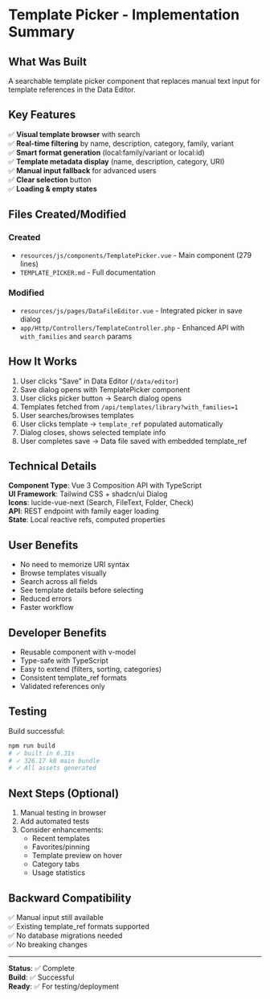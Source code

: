# Template Picker - Implementation Summary

## What Was Built

A searchable template picker component that replaces manual text input for template references in the Data Editor.

## Key Features

✅ **Visual template browser** with search  
✅ **Real-time filtering** by name, description, category, family, variant  
✅ **Smart format generation** (local:family/variant or local:id)  
✅ **Template metadata display** (name, description, category, URI)  
✅ **Manual input fallback** for advanced users  
✅ **Clear selection** button  
✅ **Loading & empty states**  

## Files Created/Modified

### Created
- `resources/js/components/TemplatePicker.vue` - Main component (279 lines)
- `TEMPLATE_PICKER.md` - Full documentation

### Modified
- `resources/js/pages/DataFileEditor.vue` - Integrated picker in save dialog
- `app/Http/Controllers/TemplateController.php` - Enhanced API with `with_families` and `search` params

## How It Works

1. User clicks "Save" in Data Editor (`/data/editor`)
2. Save dialog opens with TemplatePicker component
3. User clicks picker button → Search dialog opens
4. Templates fetched from `/api/templates/library?with_families=1`
5. User searches/browses templates
6. User clicks template → `template_ref` populated automatically
7. Dialog closes, shows selected template info
8. User completes save → Data file saved with embedded template_ref

## Technical Details

**Component Type**: Vue 3 Composition API with TypeScript  
**UI Framework**: Tailwind CSS + shadcn/ui Dialog  
**Icons**: lucide-vue-next (Search, FileText, Folder, Check)  
**API**: REST endpoint with family eager loading  
**State**: Local reactive refs, computed properties  

## User Benefits

- No need to memorize URI syntax
- Browse templates visually
- Search across all fields
- See template details before selecting
- Reduced errors
- Faster workflow

## Developer Benefits

- Reusable component with v-model
- Type-safe with TypeScript
- Easy to extend (filters, sorting, categories)
- Consistent template_ref formats
- Validated references only

## Testing

Build successful:
```bash
npm run build
# ✓ built in 6.31s
# ✓ 326.17 kB main bundle
# ✓ All assets generated
```

## Next Steps (Optional)

1. Manual testing in browser
2. Add automated tests
3. Consider enhancements:
   - Recent templates
   - Favorites/pinning
   - Template preview on hover
   - Category tabs
   - Usage statistics

## Backward Compatibility

✅ Manual input still available  
✅ Existing template_ref formats supported  
✅ No database migrations needed  
✅ No breaking changes  

---

**Status**: ✅ Complete  
**Build**: ✅ Successful  
**Ready**: ✅ For testing/deployment
